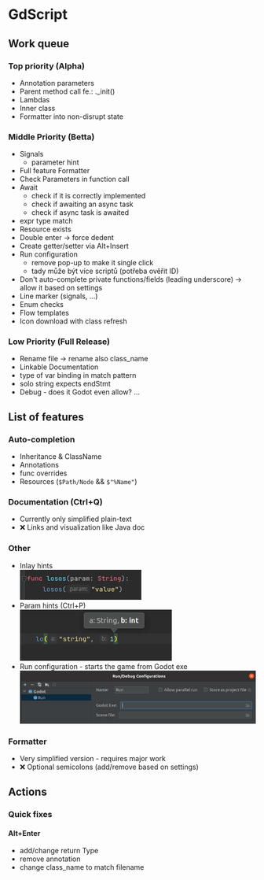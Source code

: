 # GdScript

## Work queue
### Top priority (Alpha)
- Annotation parameters
- Parent method call fe.: ._init()
- Lambdas
- Inner class
- Formatter into non-disrupt state

### Middle Priority (Betta)
- Signals
  - parameter hint
- Full feature Formatter
- Check Parameters in function call
- Await
  - check if it is correctly implemented
  - check if awaiting an async task
  - check if async task is awaited
- expr type match
- Resource exists
- Double enter -> force dedent
- Create getter/setter via Alt+Insert
- Run configuration
  - remove pop-up to make it single click
  - tady může být více scriptů (potřeba ověřit ID)
- Don't auto-complete private functions/fields (leading underscore) -> allow it based on settings
- Line marker (signals, ...)
- Enum checks
- Flow templates
- Icon download with class refresh

### Low Priority (Full Release)
- Rename file -> rename also class_name
- Linkable Documentation
- type of var binding in match pattern
- solo string expects endStmt
- Debug - does it Godot even allow? ...

## List of features
### Auto-completion
- Inheritance & ClassName
- Annotations
- func overrides
- Resources (`$Path/Node` && `$"%Name"`)

### Documentation (Ctrl+Q)
- Currently only simplified plain-text
- ❌ Links and visualization like Java doc

### Other
- Inlay hints  
 ![](./screens/inlay.png)
- Param hints (Ctrl+P)  
![](./screens/param-hint.png)
- Run configuration - starts the game from Godot exe  
![](./screens/run-config.png)

### Formatter
- Very simplified version - requires major work  
- ❌ Optional semicolons (add/remove based on settings)

## Actions
### Quick fixes
#### Alt+Enter
- add/change return Type
- remove annotation
- change class_name to match filename
